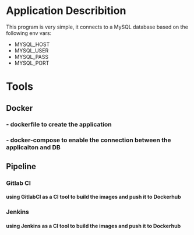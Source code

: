 # Application Describition
This program is very simple, it connects to a MySQL database based on the following env vars:
* MYSQL_HOST
* MYSQL_USER
* MYSQL_PASS
* MYSQL_PORT

# Tools
## Docker
### - dockerfile to create the application
### - docker-compose to enable the connection between the applicaiton and DB
## Pipeline
### Gitlab CI 
#### using GitlabCI as a CI tool to build the images and push it to Dockerhub
### Jenkins 
#### using Jenkins as a  CI tool to build the images and push it to Dockerhub
